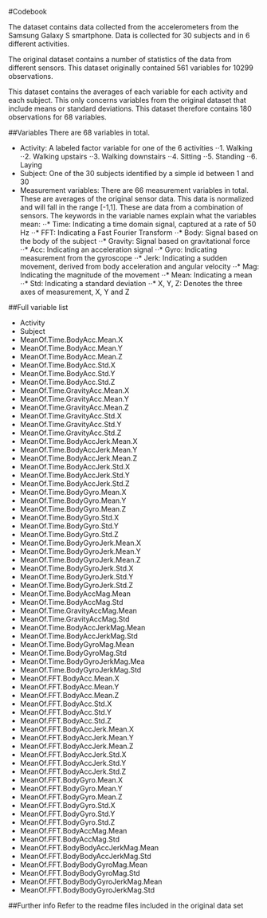 #Codebook

The dataset contains data collected from the accelerometers from the Samsung Galaxy S smartphone. Data is collected for 30 subjects and in 6 different activities. 

The original dataset contains a number of statistics of the data from different sensors. This dataset originally contained 561 variables for 10299 observations.

This dataset contains the averages of each variable for each activity and each subject. This only concerns variables from the original dataset that include means or standard deviations. This dataset therefore contains 180 observations for 68 variables.

##Variables
There are 68 variables in total.
* Activity: A labeled factor variable for one of the 6 activities
⋅⋅1. Walking
⋅⋅2. Walking upstairs
⋅⋅3. Walking downstairs
⋅⋅4. Sitting
⋅⋅5. Standing
⋅⋅6. Laying
* Subject: One of the 30 subjects identified by a simple id between 1 and 30
* Measurement variables: There are 66 measurement variables in total. These are averages of the original sensor data. This data is normalized and will fall in the range [-1,1]. These are data from a combination of sensors. The keywords in the variable names explain what the variables mean:
⋅⋅* Time: Indicating a time domain signal, captured at a rate of 50 Hz
⋅⋅* FFT: Indicating a Fast Fourier Transform 
⋅⋅* Body: Signal based on the body of the subject
⋅⋅* Gravity: Signal based on gravitational force
⋅⋅* Acc: Indicating an acceleration signal
⋅⋅* Gyro: Indicating measurement from the gyroscope
⋅⋅* Jerk: Indicating a sudden movement, derived from body acceleration and angular velocity
⋅⋅* Mag: Indicating the magnitude of the movement
⋅⋅* Mean: Indicating a mean
⋅⋅* Std: Indicating a standard deviation
⋅⋅* X, Y, Z: Denotes the three axes of measurement, X, Y and Z


##Full variable list
* Activity
* Subject
* MeanOf.Time.BodyAcc.Mean.X
* MeanOf.Time.BodyAcc.Mean.Y
* MeanOf.Time.BodyAcc.Mean.Z
* MeanOf.Time.BodyAcc.Std.X
* MeanOf.Time.BodyAcc.Std.Y
* MeanOf.Time.BodyAcc.Std.Z
* MeanOf.Time.GravityAcc.Mean.X
* MeanOf.Time.GravityAcc.Mean.Y
* MeanOf.Time.GravityAcc.Mean.Z
* MeanOf.Time.GravityAcc.Std.X
* MeanOf.Time.GravityAcc.Std.Y
* MeanOf.Time.GravityAcc.Std.Z
* MeanOf.Time.BodyAccJerk.Mean.X
* MeanOf.Time.BodyAccJerk.Mean.Y
* MeanOf.Time.BodyAccJerk.Mean.Z
* MeanOf.Time.BodyAccJerk.Std.X
* MeanOf.Time.BodyAccJerk.Std.Y
* MeanOf.Time.BodyAccJerk.Std.Z
* MeanOf.Time.BodyGyro.Mean.X
* MeanOf.Time.BodyGyro.Mean.Y
* MeanOf.Time.BodyGyro.Mean.Z
* MeanOf.Time.BodyGyro.Std.X
* MeanOf.Time.BodyGyro.Std.Y
* MeanOf.Time.BodyGyro.Std.Z
* MeanOf.Time.BodyGyroJerk.Mean.X
* MeanOf.Time.BodyGyroJerk.Mean.Y
* MeanOf.Time.BodyGyroJerk.Mean.Z
* MeanOf.Time.BodyGyroJerk.Std.X
* MeanOf.Time.BodyGyroJerk.Std.Y
* MeanOf.Time.BodyGyroJerk.Std.Z
* MeanOf.Time.BodyAccMag.Mean
* MeanOf.Time.BodyAccMag.Std
* MeanOf.Time.GravityAccMag.Mean
* MeanOf.Time.GravityAccMag.Std
* MeanOf.Time.BodyAccJerkMag.Mean
* MeanOf.Time.BodyAccJerkMag.Std
* MeanOf.Time.BodyGyroMag.Mean
* MeanOf.Time.BodyGyroMag.Std
* MeanOf.Time.BodyGyroJerkMag.Mea
* MeanOf.Time.BodyGyroJerkMag.Std
* MeanOf.FFT.BodyAcc.Mean.X
* MeanOf.FFT.BodyAcc.Mean.Y
* MeanOf.FFT.BodyAcc.Mean.Z
* MeanOf.FFT.BodyAcc.Std.X
* MeanOf.FFT.BodyAcc.Std.Y
* MeanOf.FFT.BodyAcc.Std.Z
* MeanOf.FFT.BodyAccJerk.Mean.X
* MeanOf.FFT.BodyAccJerk.Mean.Y
* MeanOf.FFT.BodyAccJerk.Mean.Z
* MeanOf.FFT.BodyAccJerk.Std.X
* MeanOf.FFT.BodyAccJerk.Std.Y
* MeanOf.FFT.BodyAccJerk.Std.Z
* MeanOf.FFT.BodyGyro.Mean.X
* MeanOf.FFT.BodyGyro.Mean.Y
* MeanOf.FFT.BodyGyro.Mean.Z
* MeanOf.FFT.BodyGyro.Std.X
* MeanOf.FFT.BodyGyro.Std.Y
* MeanOf.FFT.BodyGyro.Std.Z
* MeanOf.FFT.BodyAccMag.Mean
* MeanOf.FFT.BodyAccMag.Std
* MeanOf.FFT.BodyBodyAccJerkMag.Mean
* MeanOf.FFT.BodyBodyAccJerkMag.Std
* MeanOf.FFT.BodyBodyGyroMag.Mean
* MeanOf.FFT.BodyBodyGyroMag.Std
* MeanOf.FFT.BodyBodyGyroJerkMag.Mean
* MeanOf.FFT.BodyBodyGyroJerkMag.Std

##Further info
Refer to the readme files included in the original data set
